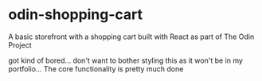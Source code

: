 # odin-shopping-cart
A basic storefront with a shopping cart built with React as part of The Odin Project

got kind of bored... don't want to bother styling this as it won't be in my portfolio...
The core functionality is pretty much done